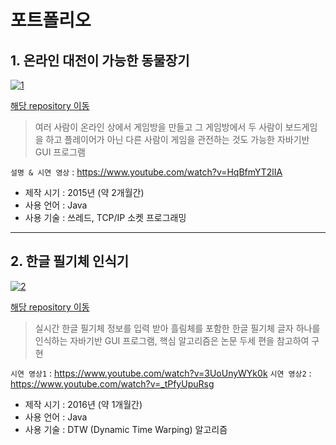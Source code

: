 # 포트폴리오

## 1. 온라인 대전이 가능한 동물장기
[![1](https://user-images.githubusercontent.com/83110819/131839150-504af6b2-fa7a-47af-b9ec-71915831d827.png)](https://github.com/tempo001/Dobutsu-shogi)

[해당 repository 이동](https://github.com/tempo001/Dobutsu-shogi)

> 여러 사람이 온라인 상에서 게임방을 만들고 그 게임방에서 두 사람이 보드게임을 하고 플레이어가 아닌 다른 사람이 게임을 관전하는 것도 가능한 자바기반 GUI 프로그램


`설명 & 시연 영상` : <https://www.youtube.com/watch?v=HqBfmYT2lIA>


* 제작 시기 : 2015년 (약 2개월간)
* 사용 언어 : Java
* 사용 기술 : 쓰레드, TCP/IP 소켓 프로그래밍
-----
## 2. 한글 필기체 인식기
[![2](https://user-images.githubusercontent.com/83110819/131841358-056a8eb5-8309-4c1e-b9f9-ef6d2aff4b9f.png)](https://github.com/tempo001/Korean-Handwriting-Recognition)

[해당 repository 이동](https://github.com/tempo001/Korean-Handwriting-Recognition)

> 실시간 한글 필기체 정보를 입력 받아 흘림체를 포함한 한글 필기체 글자 하나를 인식하는 자바기반 GUI 프로그램, 핵심 알고리즘은 논문 두세 편을 참고하여 구현


`시연 영상1` : <https://www.youtube.com/watch?v=3UoUnyWYk0k>
`시연 영상2` : <https://www.youtube.com/watch?v=_tPfyUpuRsg>


* 제작 시기 : 2016년 (약 1개월간)
* 사용 언어 : Java
* 사용 기술 : DTW (Dynamic Time Warping) 알고리즘
